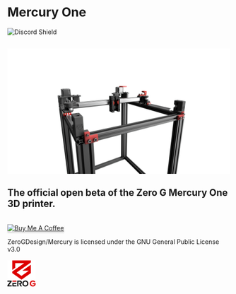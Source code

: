 # Mercury One
![Discord Shield](https://discord.com/api/guilds/747612067951018075/widget.png?style=banner2)

<img src="./Renders//render.png"><br><br>
The official open beta of the Zero G Mercury One 3D printer.
---
<br>
<a href="https://www.buymeacoffee.com/dutchdude" target="_blank"><img src="https://www.buymeacoffee.com/assets/img/custom_images/orange_img.png" alt="Buy Me A Coffee" style="height: 41px !important;width: 174px !important;box-shadow: 0px 3px 2px 0px rgba(190, 190, 190, 0.5) !important;-webkit-box-shadow: 0px 3px 2px 0px rgba(190, 190, 190, 0.5) !important;" ></a>

ZeroGDesign/Mercury is licensed under the
GNU General Public License v3.0<br><br>
<img src="./Renders/Logo.png" width="64">
